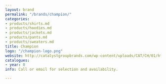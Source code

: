 ```yaml
---
layout: brand
permalink: "/brands/champion/"
categories:
- products/shirts.md
- products/hoodies.md
- products/jackets.md
- products/pants.md
- products/sweaters.md
title: Champion
logo: "/champion-logo.png"
website: http://catalystgroupbrands.com/wp-content/uploads/CAT/CH/01/html5/index.html?&locale=ENG
catalogues:
- year: 0
info: Call or email for selection and availability.

---
```

